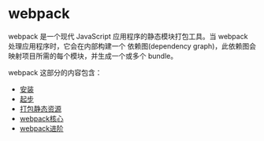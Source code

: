 # webpack
webpack 是一个现代 JavaScript 应用程序的静态模块打包工具。当 webpack 处理应用程序时，它会在内部构建一个 依赖图(dependency graph)，此依赖图会映射项目所需的每个模块，并生成一个或多个 bundle。

webpack 这部分的内容包含：
- [安装](./install.html)
- [起步](./start.html)
- [打包静态资源](./static.html)
- [webpack核心](./core.html)
- [webpack进阶](./advanced.html)







